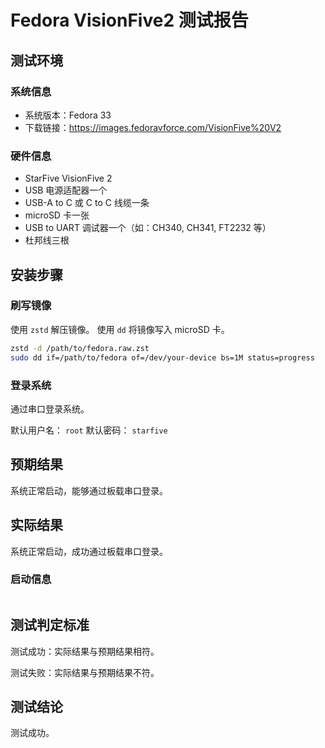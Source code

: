 # Fedora VisionFive2 测试报告

## 测试环境

### 系统信息

- 系统版本：Fedora 33
- 下载链接：https://images.fedoravforce.com/VisionFive%20V2

### 硬件信息

- StarFive VisionFive 2
- USB 电源适配器一个
- USB-A to C 或 C to C 线缆一条
- microSD 卡一张
- USB to UART 调试器一个（如：CH340, CH341, FT2232 等）
- 杜邦线三根

## 安装步骤

### 刷写镜像

使用 `zstd` 解压镜像。
使用 `dd` 将镜像写入 microSD 卡。

```bash
zstd -d /path/to/fedora.raw.zst
sudo dd if=/path/to/fedora of=/dev/your-device bs=1M status=progress
```

### 登录系统

通过串口登录系统。

默认用户名： `root`
默认密码： `starfive`

## 预期结果

系统正常启动，能够通过板载串口登录。

## 实际结果

系统正常启动，成功通过板载串口登录。

### 启动信息

```log
```

## 测试判定标准

测试成功：实际结果与预期结果相符。

测试失败：实际结果与预期结果不符。

## 测试结论

测试成功。
